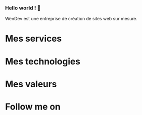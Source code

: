 ### Hello world ! 👋

WenDev est une entreprise de création de sites web sur mesure. 

# Mes services 

# Mes technologies 

# Mes valeurs 

# Follow me on

